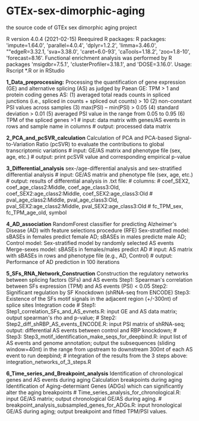 # GTEx-sex-dimorphic-aging

the source code of GTEx sex dimorphic aging project

R version 4.0.4 (2021-02-15)
Reequired R packages:
R packages: 'impute=1.64.0', 'parallel=4.0.4', 'dplyr=1.2.2', 'limma=3.46.0', ""edgeR=3.32.1, 'sva=3.38.0', 'caret=6.0-93', 'caTools=1.18.2', 'zoo=1.8-10', 'forecast=8.16'.
Functional enrichment analysis was performed by R packages 'msigdbr=7.5.1', 'clusterProfiler=3.18.1', and 'DOSE=3.16.0'.
Usage: Rscript *.R or in RStudio


**1_Data_preprocessing:**
Processing the quantification of gene expression (GE) and alternative splicing (AS) as judged by Paean
GE: 
  TPM > 1 and protein coding genes
AS: 
  (1) averaged total reads counts in spliced junctions (i.e., spliced in counts + spliced out counts) > 10
  (2) non-constant PSI values across samples
  (3) max(PSI) – min(PSI) > 0.05
  (4) standard deviation > 0.01
  (5) averaged PSI value in the range from 0.05 to 0.95
  (6) TPM of the spliced genes >1
	# input: data matrix with genes/AS events in rows and sample name in columns
	# output: processed data matrix
 
**2_PCA_and_pcSVR_calculation**
Calculation of PCA and PCA-based Signal-to-Variation Ratio (pcSVR) to evaluate the contributions to global transcriptomic variations
	# input: GE/AS matrix and phenotype file (sex, age, etc.)
	# output: print pcSVR value and corresponding empirical p-value
  
**3_Differential_analysis**
sex-/age-differential analysis and sex-stratified differential analysis
	# input: GE/AS matrix and phenotype file (sex, age, etc.)
	# output: results of differential analysis in .txt file:
		# columns: 
			# coef_SEX2, coef_age_class2:Middle, coef_age_class3:Old, coef_SEX2:age_class2:Middle, coef_SEX2:age_class3:Old	
			# pval_age_class2:Middle, pval_age_class3:Old, pval_SEX2:age_class2:Middle, pval_SEX2:age_class3:Old
			# fc_TPM_sex, fc_TPM_age_old, symbol

**4_AD_association**
RandomForest classifier for predicting Alzheimer's Disease (AD) with feature selections procedure (RFE)
Sex-stratified model:
  sBASEs in females predict female AD; sBASEs in males predicte male AD;
Control model:
  Sex-stratified model by randomly selected AS events
  Merge-sexes model: sBASEs in females/males predict AD
	# input: AS matrix with sBASEs in rows and phenotype file (e.g., AD, Control)
	# output: Performance of AD prediction in 100 iterations
  
**5_SFs_RNA_Network_Construction**
Construction the regulatory networks between splicing factors (SFs) and AS events
Step1: Spearman's correlation between SFs expression (TPM) and AS events (PSI) < 0.05
Step2: Significant regulation by SF Knockdown (shRNA-seq from ENCODE)
Step3: Existence of the SFs motif signals in the adjacent region (+/-300nt) of splice sites
Integration code
	# Step1: Step1_correlation_SFs_and_AS_evnets.R: input GE and AS data matrix; output spearman's rho and p-value;
	# Step2: Step2_diff_shRBP_AS_events_ENCODE.R: input PSI matrix of shRNA-seq; output: differential AS events between control and RBP knockdown;
	# Step3: Step3_motif_identification_make_seqs_for_deepbind.R: input list of AS events and genome annotation; output the subsequences (sliding window=40nt) in the range from upstream to downstream 300nt of each AS event to run deepbind;
	# integration of the results from the 3 steps above:  integration_networks_of_3_steps.R 


**6_Time_series_and_Breakpoint_analysis**
Identification of chronological genes and AS events during aging
Calculation breakpoints during aging
Identification of Aging-determiant Genes (ADGs) which can significantly alter the aging breakpoints
	# Time_series_analysis_for_chronological.R: input GE/AS matrix; output chronological GE/AS during aging.
	# breakpoint_analysis_subsampled_genes_for_ADGs.R: input hronological GE/AS during aging; output breakpoint and fitted TPM/PSI values.
